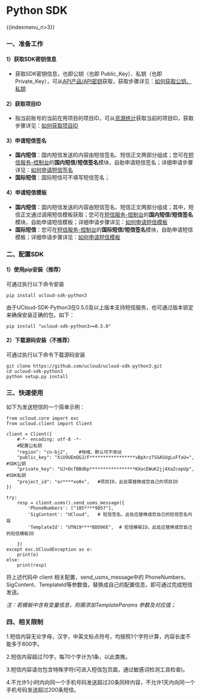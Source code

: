# Python SDK

{{indexmenu_n>3}}



### 一、准备工作

#### 1）获取SDK密钥信息

  - 获取SDK密钥信息，也即公钥（也即 Public\_Key）、私钥（也即
    Private\_Key），可从[API产品/API密钥](https://console.ucloud.cn/uapi/apikey)获取，获取步骤详见：[如何获取公钥、私钥](/management_monitor/usms/faq/1109#1.如何获取SDK密钥)

#### 2）获取项目ID

  - 指当前账号的当前在用项目的项目ID，可从[资源统计](https://console.ucloud.cn/dashboard)获取当前的项目ID，获取步骤详见：[如何获取项目ID](/management_monitor/usms/faq/1109#2.如何获取%20项目ID)

#### 3）申请短信签名

  - **国内短信**：国内短信发送的内容由短信签名、短信正文两部分组成；您可在[短信服务-控制台](https://console.ucloud.cn/usms)的**国内短信/短信签名**模块，自助申请短信签名；详细申请步骤详见：[如何申请短信签名](/management_monitor/usms/guide/5003/303#二、自助申请短信签名)
  - **国际短信**：国际短信可不填写短信签名；

#### 4）申请短信模板

  - **国内短信**：国内短信发送的内容由短信签名、短信正文两部分组成；其中，短信正文通过调用短信模板获取；您可在[短信服务-控制台](https://console.ucloud.cn/usms)的**国内短信/短信签名**模块，自助申请短信模板；详细申请步骤详见：[如何申请短信模板](/management_monitor/usms/guide/5003/305#二、自助申请短信模板)
  - **国际短信**：您可在[短信服务-控制台](https://console.ucloud.cn/usms)的**国际短信/短信签名**模块，自助申请短信模板；详细申请步骤详见：[如何申请短信模板](/management_monitor/usms/guide/5005/305#二、自助申请短信模板)



### 二、配置SDK

#### 1）使用pip安装（推荐）

可通过执行以下命令安装 

```
pip install ucloud-sdk-python3
```

由于UCloud-SDK-Python3在0.5.0及以上版本支持短信服务，也可通过版本锁定来确保安装正确的包，如下：

```
pip install "ucloud-sdk-python3>=0.5.0"
```



#### 2）下载源码安装（不推荐）

可通过执行以下命令下载源码安装

```
git clone https://github.com/ucloud/ucloud-sdk-python3.git
cd ucloud-sdk-python3
python setup.py install
```



### 三、快速使用

如下为发送短信的一个简单示例：

```
from ucloud.core import exc
from ucloud.client import Client

client = Client({
	#-*- encoding: utf-8 -*-
	#配置公私钥
    "region": "cn-bj2",    #地域，默认可不改动
    "public_key": "XiU9UEmQGJ/F*****************vBpXrz7SGASUgLuFfaU=",   #SDK公钥
    "private_key": "UJ+DcfBBdbp*****************KXocEWuK2jj4XaZcepUp",  #SDK私钥
    "project_id": "or****xo0x",   #项目ID，此处需替换成您自己的项目ID
})

try:
    resp = client.usms().send_usms_message({
        'PhoneNumbers': ["185****9057"],
        'SigContent': "UCloud",   # 短信签名，此处应替换成您自己的短信签名内容
        'TemplateId': "UTN19****BDD96E",  # 短信模板ID，此处应替换成您自己的短信模板ID

    })
except exc.UCloudException as e:
    print(e)
else:
    print(resp)
```

将上述代码中 client 相关配置，send_usms_message中的 PhoneNumbers、SigContent、TemplateId等参数值，替换成自己的配置信息，即可通过完成短信发送。

*注：若模板中含有变量信息，则需添加TemplateParams 参数及对应值；*



### 四、相关限制

1.短信内容无论字母，汉字，中英文标点符号，均按照1个字符计算，内容长度不能多于600字。

2.短信内容超过70字，每70个字计为1条，以此类推。

3.短信内容请勿包含特殊字符(可进入短信包页面，通过敏感词检测工具检查)。

4.不允许1小时内向同一个手机号码发送超过20条同样内容，不允许1天内向同一个手机号码发送超过200条短信。
